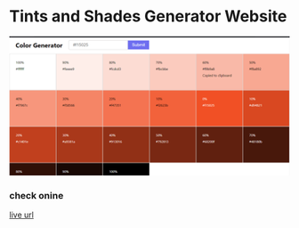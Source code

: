 # Tints and Shades Generator Website

![Project Preview](./assets/Preview.png)

### check onine

[live url](https://abc.netlify.app)
